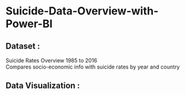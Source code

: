 # Suicide-Data-Overview-with-Power-BI

## Dataset :
Suicide Rates Overview 1985 to 2016 <br />
Compares socio-economic info with suicide rates by year and country

## Data Visualization :
